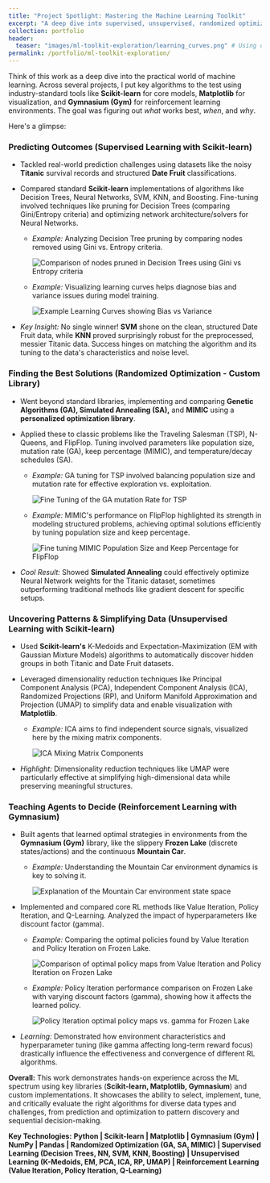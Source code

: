 ```yaml
---
title: "Project Spotlight: Mastering the Machine Learning Toolkit"
excerpt: "A deep dive into supervised, unsupervised, randomized optimization, and reinforcement learning algorithms using Scikit-learn, Matplotlib, Gymnasium, and custom libraries."
collection: portfolio
header:
  teaser: "images/ml-toolkit-exploration/learning_curves.png" # Using one of the allowed images
permalink: /portfolio/ml-toolkit-exploration/
---
```


Think of this work as a deep dive into the practical world of machine learning. Across several projects, I put key algorithms to the test using industry-standard tools like **Scikit-learn** for core models, **Matplotlib** for visualization, and **Gymnasium (Gym)** for reinforcement learning environments. The goal was figuring out *what* works best, *when*, and *why*.

Here's a glimpse:

### Predicting Outcomes (Supervised Learning with Scikit-learn)

*   Tackled real-world prediction challenges using datasets like the noisy **Titanic** survival records and structured **Date Fruit** classifications.
*   Compared standard **Scikit-learn** implementations of algorithms like Decision Trees, Neural Networks, SVM, KNN, and Boosting. Fine-tuning involved techniques like pruning for Decision Trees (comparing Gini/Entropy criteria) and optimizing network architecture/solvers for Neural Networks.
    *   *Example:* Analyzing Decision Tree pruning by comparing nodes removed using Gini vs. Entropy criteria.

        ![Comparison of nodes pruned in Decision Trees using Gini vs Entropy criteria](/images/ml-toolkit-exploration/node_cuted_gini_entropy.png)

    *   *Example:* Visualizing learning curves helps diagnose bias and variance issues during model training.

        ![Example Learning Curves showing Bias vs Variance](/images/ml-toolkit-exploration/learning_curves.png)

*   *Key Insight:* No single winner! **SVM** shone on the clean, structured Date Fruit data, while **KNN** proved surprisingly robust for the preprocessed, messier Titanic data. Success hinges on matching the algorithm and its tuning to the data's characteristics and noise level.

### Finding the Best Solutions (Randomized Optimization - Custom Library)

*   Went beyond standard libraries, implementing and comparing **Genetic Algorithms (GA), Simulated Annealing (SA),** and **MIMIC** using a **personalized optimization library**.
*   Applied these to classic problems like the Traveling Salesman (TSP), N-Queens, and FlipFlop. Tuning involved parameters like population size, mutation rate (GA), keep percentage (MIMIC), and temperature/decay schedules (SA).
    *   *Example:* GA tuning for TSP involved balancing population size and mutation rate for effective exploration vs. exploitation.

        ![Fine Tuning of the GA mutation Rate for TSP](/images/ml-toolkit-exploration/mut_rateGA.png)

    *   *Example:* MIMIC's performance on FlipFlop highlighted its strength in modeling structured problems, achieving optimal solutions efficiently by tuning population size and keep percentage.

        ![Fine tuning MIMIC Population Size and Keep Percentage for FlipFlop](/images/ml-toolkit-exploration/heatmapLargeMIMIC.png)

*   *Cool Result:* Showed **Simulated Annealing** could effectively optimize Neural Network weights for the Titanic dataset, sometimes outperforming traditional methods like gradient descent for specific setups.

### Uncovering Patterns & Simplifying Data (Unsupervised Learning with Scikit-learn)

*   Used **Scikit-learn's** K-Medoids and Expectation-Maximization (EM with Gaussian Mixture Models) algorithms to automatically discover hidden groups in both Titanic and Date Fruit datasets.
*   Leveraged dimensionality reduction techniques like Principal Component Analysis (PCA), Independent Component Analysis (ICA), Randomized Projections (RP), and Uniform Manifold Approximation and Projection (UMAP) to simplify data and enable visualization with **Matplotlib**.
    *   *Example:* ICA aims to find independent source signals, visualized here by the mixing matrix components.

        ![ICA Mixing Matrix Components](/images/ml-toolkit-exploration/ICA_Mixing_Matrix.png)

*   *Highlight:* Dimensionality reduction techniques like UMAP were particularly effective at simplifying high-dimensional data while preserving meaningful structures.

### Teaching Agents to Decide (Reinforcement Learning with Gymnasium)

*   Built agents that learned optimal strategies in environments from the **Gymnasium (Gym)** library, like the slippery **Frozen Lake** (discrete states/actions) and the continuous **Mountain Car**.
    *   *Example:* Understanding the Mountain Car environment dynamics is key to solving it.

        ![Explanation of the Mountain Car environment state space](/images/ml-toolkit-exploration/explaination_mountain_car.png)

*   Implemented and compared core RL methods like Value Iteration, Policy Iteration, and Q-Learning. Analyzed the impact of hyperparameters like discount factor (gamma).
    *   *Example:* Comparing the optimal policies found by Value Iteration and Policy Iteration on Frozen Lake.

        ![Comparison of optimal policy maps from Value Iteration and Policy Iteration on Frozen Lake](/images/ml-toolkit-exploration/it_policy_map_vi.png)

    *   *Example:* Policy Iteration performance comparison on Frozen Lake with varying discount factors (gamma), showing how it affects the learned policy.

        ![Policy Iteration optimal policy maps vs. gamma for Frozen Lake](/images/ml-toolkit-exploration/policy_according_to_gamma.png)

*   *Learning:* Demonstrated how environment characteristics and hyperparameter tuning (like gamma affecting long-term reward focus) drastically influence the effectiveness and convergence of different RL algorithms.

**Overall:** This work demonstrates hands-on experience across the ML spectrum using key libraries (**Scikit-learn, Matplotlib, Gymnasium**) and custom implementations. It showcases the ability to select, implement, tune, and critically evaluate the right algorithms for diverse data types and challenges, from prediction and optimization to pattern discovery and sequential decision-making.

**Key Technologies:** **Python | Scikit-learn | Matplotlib | Gymnasium (Gym) | NumPy | Pandas | Randomized Optimization (GA, SA, MIMIC) | Supervised Learning (Decision Trees, NN, SVM, KNN, Boosting) | Unsupervised Learning (K-Medoids, EM, PCA, ICA, RP, UMAP) | Reinforcement Learning (Value Iteration, Policy Iteration, Q-Learning)**